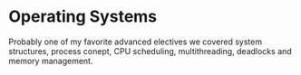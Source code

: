 # Operating Systems

Probably one of my favorite advanced electives we covered system structures, process conept, CPU scheduling, multithreading, deadlocks and memory management.
